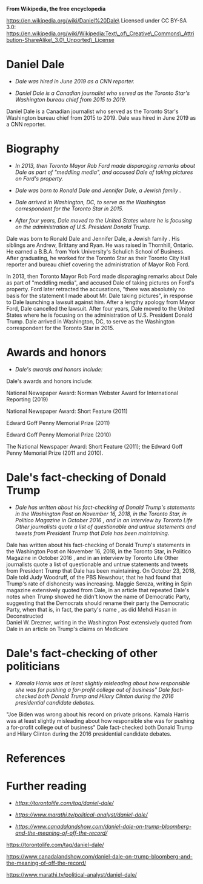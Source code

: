 **From Wikipedia, the free encyclopedia**

https://en.wikipedia.org/wiki/Daniel%20Dale\
Licensed under CC BY-SA 3.0:\
https://en.wikipedia.org/wiki/Wikipedia:Text\_of\_Creative\_Commons\_Attribution-ShareAlike\_3.0\_Unported\_License

Daniel Dale
===========

-   *Dale was hired in June 2019 as a CNN reporter.*

-   *Daniel Dale is a Canadian journalist who served as the Toronto
    Star's Washington bureau chief from 2015 to 2019.*

Daniel Dale is a Canadian journalist who served as the Toronto Star's
Washington bureau chief from 2015 to 2019. Dale was hired in June 2019
as a CNN reporter.

Biography
=========

-   *In 2013, then Toronto Mayor Rob Ford made disparaging remarks about
    Dale as part of "meddling media", and accused Dale of taking
    pictures on Ford's property.*

-   *Dale was born to Ronald Dale and Jennifer Dale, a Jewish family .*

-   *Dale arrived in Washington, DC, to serve as the Washington
    correspondent for the Toronto Star in 2015.*

-   *After four years, Dale moved to the United States where he is
    focusing on the administration of U.S. President Donald Trump.*

Dale was born to Ronald Dale and Jennifer Dale, a Jewish family . His
siblings are Andrew, Brittany and Ryan. He was raised in Thornhill,
Ontario. He earned a B.B.A. from York University's Schulich School of
Business. After graduating, he worked for the Toronto Star as their
Toronto City Hall reporter and bureau chief covering the administration
of Mayor Rob Ford.

In 2013, then Toronto Mayor Rob Ford made disparaging remarks about Dale
as part of "meddling media", and accused Dale of taking pictures on
Ford's property. Ford later retracted the accusations, "there was
absolutely no basis for the statement I made about Mr. Dale taking
pictures", in response to Dale launching a lawsuit against him. After a
lengthy apology from Mayor Ford, Dale cancelled the lawsuit. After four
years, Dale moved to the United States where he is focusing on the
administration of U.S. President Donald Trump. Dale arrived in
Washington, DC, to serve as the Washington correspondent for the Toronto
Star in 2015.

Awards and honors
=================

-   *Dale's awards and honors include:*

Dale's awards and honors include:

National Newspaper Award: Norman Webster Award for International
Reporting (2019)

National Newspaper Award: Short Feature (2011)

Edward Goff Penny Memorial Prize (2011)

Edward Goff Penny Memorial Prize (2010)

The National Newspaper Award: Short Feature (2011); the Edward Goff
Penny Memorial Prize (2011 and 2010).

Dale's fact-checking of Donald Trump
====================================

-   *Dale has written about his fact-checking of Donald Trump's
    statements in the Washington Post on November 16, 2018, in the
    Toronto Star, in Politico Magazine in October 2016 , and in an
    interview by Toronto Life Other journalists quote a list of
    questionable and untrue statements and tweets from President Trump
    that Dale has been maintaining.*

Dale has written about his fact-checking of Donald Trump's statements in
the Washington Post on November 16, 2018, in the Toronto Star, in
Politico Magazine in October 2016 , and in an interview by Toronto Life
Other journalists quote a list of questionable and untrue statements and
tweets from President Trump that Dale has been maintaining. On October
23, 2018, Dale told Judy Woodruff, of the PBS Newshour, that he had
found that Trump's rate of dishonesty was increasing. Maggie Seroza,
writing in Spin magazine extensively quoted from Dale, in an article
that repeated Dale's notes when Trump showed he didn't know the name of
Democratic Party, suggesting that the Democrats should rename their
party the Democratic Party, when that is, in fact, the party's name , as
did Mehdi Hasan in Deconstructed\
Daniel W. Drezner, writing in the Washington Post extensively quoted
from Dale in an article on Trump's claims on Medicare

Dale's fact-checking of other politicians
=========================================

-   *Kamala Harris was at least slightly misleading about how
    responsible she was for pushing a for-profit college out of
    business" Dale fact-checked both Donald Trump and Hilary Clinton
    during the 2016 presidential candidate debates.*

"Joe Biden was wrong about his record on private prisons. Kamala Harris
was at least slightly misleading about how responsible she was for
pushing a for-profit college out of business" Dale fact-checked both
Donald Trump and Hilary Clinton during the 2016 presidential candidate
debates.

References
==========

Further reading
===============

-   *https://torontolife.com/tag/daniel-dale/*

-   *https://www.marathi.tv/political-analyst/daniel-dale/*

-   *https://www.canadalandshow.com/daniel-dale-on-trump-bloomberg-and-the-meaning-of-off-the-record/*

https://torontolife.com/tag/daniel-dale/

https://www.canadalandshow.com/daniel-dale-on-trump-bloomberg-and-the-meaning-of-off-the-record/

https://www.marathi.tv/political-analyst/daniel-dale/
